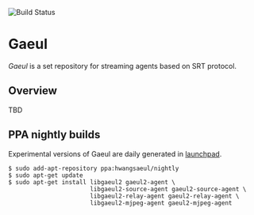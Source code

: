 ![Build Status](https://github.com/hwangsaeul/gaeul/workflows/CI/badge.svg?branch=master)

# Gaeul
*Gaeul* is a set repository for streaming agents based on SRT protocol.

## Overview

TBD

## PPA nightly builds

Experimental versions of Gaeul are daily generated in [launchpad](https://launchpad.net/~hwangsaeul/+archive/ubuntu/nightly).

```console
$ sudo add-apt-repository ppa:hwangsaeul/nightly
$ sudo apt-get update
$ sudo apt-get install libgaeul2 gaeul2-agent \
                       libgaeul2-source-agent gaeul2-source-agent \
                       libgaeul2-relay-agent gaeul2-relay-agent \
                       libgaeul2-mjpeg-agent gaeul2-mjpeg-agent
```
